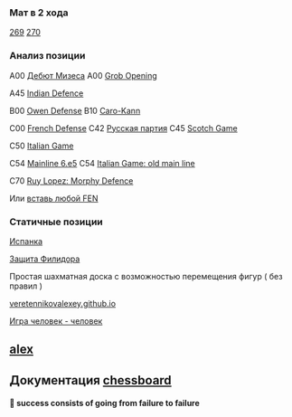 ### Мат в 2 хода

[269](https://veretennikovalexey.github.io/5000-allow-fen-string.html?fen=3rr3/2Q2p2/6p1/3k2qp/2pp4/3P3P/4N1P1/4R1K1%20w%20-%20-%200%201)
[270](https://veretennikovalexey.github.io/5000-allow-fen-string.html?fen=3nrr2/6p1/2p1pp1p/1kp5/1P1P4/1K3N1P/6P1/R7%20w%20-%20-%200%201)

### Анализ позиции

А00 [Дебют Мизеса](https://veretennikovalexey.github.io/movesplus.html?moves=d3,d5)
А00 [Grob Opening](https://veretennikovalexey.github.io/movesplus.html?moves=g4,d5)

A45 [Indian Defence](https://veretennikovalexey.github.io/movesplus.html?moves=d4,Nf6)

B00 [Owen Defense](https://veretennikovalexey.github.io/movesplus.html?moves=e4,b6)
B10 [Caro-Kann](https://veretennikovalexey.github.io/movesplus.html?moves=e4,c6)

C00 [French Defense](https://veretennikovalexey.github.io/movesplus.html?moves=e4,e6,d4,d5)
C42 [Русская партия](https://veretennikovalexey.github.io/movesplus.html?moves=e4,e5,Nf3,Nf6)
C45 [Scotch Game](https://veretennikovalexey.github.io/movesplus.html?moves=e4,e5,Nf3,Nc6,d4,exd4,Nxd4)

C50 [Italian Game](https://veretennikovalexey.github.io/movesplus.html?moves=e4,e5,Nf3,Nc6,Bc4)

C54 [Mainline 6.e5](https://veretennikovalexey.github.io/movesplus.html?moves=e4,e5,Nf3,Nc6,Bc4,Bc5,c3,Nf6,d4,exd4,e5)
C54 [Italian Game: old main line](https://veretennikovalexey.github.io/movesplus.html?moves=e4,e5,Nf3,Nc6,Bc4,Bc5,c3,Nf6,d4,exd4,cxd4,Bb4,Nc3,Nxe4)

C70 [Ruy Lopez: Morphy Defence](https://veretennikovalexey.github.io/movesplus.html?moves=e4,e5,Nf3,Nc6,Bb5,a6,Ba4,Nf6)

Или [вставь любой FEN](https://veretennikovalexey.github.io/5000-allow-fen-string.html)

### Статичные позиции

[Испанка](https://veretennikovalexey.github.io/1002-fen-string.html?fen=r1bqkbnr/pppp1ppp/2n5/1B2p3/4P3/5N2/PPPP1PPP/RNBQK2R)

[Защита Филидора](https://veretennikovalexey.github.io/1002-fen-string.html?fen=rnbqkbnr/ppp2ppp/3p4/4p3/4P3/5N2/PPPP1PPP/RNBQKB1R)


Простая шахматная доска с возможностью перемещения фигур ( без правил ) 

[veretennikovalexey.github.io](https://veretennikovalexey.github.io/)

[Игра человек - человек](https://veretennikovalexey.github.io/5000-allow-legal-moves.html)

## [alex](https://veretennikovalexey.github.io/veretennikovalexey)


## Документация [chessboard](https://chessboardjs.com/v2/examples/1001-start-position)


#### 💬 success consists of going from failure to failure 
<!--
**veretennikovalexey/veretennikovalexey** is a ✨ _special_ ✨ repository because its `README.md` (this file) appears on your GitHub profile.

Here are some ideas to get you started:

- 🔭 I’m currently working on ...
- 🌱 I’m currently learning ...
- 👯 I’m looking to collaborate on ...
- 🤔 I’m looking for help with ...
- 💬 Ask me about ...
- 📫 How to reach me: ...
- 😄 Pronouns: ...
- ⚡ Fun fact: ...
-->
